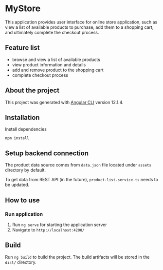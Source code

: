 # MyStore

This application provides user interface for online store application, such as view a list of available products to purchase, add them to a shopping cart, and ultimately complete the checkout process.

## Feature list
- browse and view a list of available products
- view product information and details
- add and remove product to the shopping cart
- complete checkout process

## About the project

This project was generated with [Angular CLI](https://github.com/angular/angular-cli) version 12.1.4.

## Installation
Install dependencies

  ```
  npm install
  ```
  
## Setup backend connection
The product data source comes from `data.json` file located under `assets` directory by default. 

To get data from REST API (in the future), `product-list.service.ts` needs to be updated.

## How to use
### Run application
1. Run `ng serve` for starting the application server
2. Navigate to `http://localhost:4200/`


## Build

Run `ng build` to build the project. The build artifacts will be stored in the `dist/` directory.

